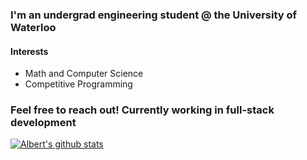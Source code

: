 ### I'm an undergrad engineering student @ the University of Waterloo

<h4> Interests</h4>
<ul> <li> Math and Computer Science </li> <li> Competitive Programming </li> </ul>

### Feel free to reach out! Currently working in full-stack development

[![Albert's github stats](https://github-readme-stats.vercel.app/api?username=albertnguyentran)](https://github.com/anuraghazra/github-readme-stats&theme=tokyonight) 
 

